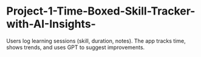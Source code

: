 # Project-1-Time-Boxed-Skill-Tracker-with-AI-Insights-
Users log learning sessions (skill, duration, notes). The app tracks time, shows trends, and uses GPT to suggest improvements.
